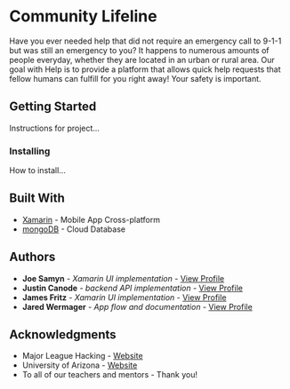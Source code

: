 # Community Lifeline


Have you ever needed help that did not require an emergency call to 9-1-1 but was still an emergency to you? It happens to numerous amounts of people everyday, whether they are located in an urban or rural area. Our goal with Help is to provide a platform that allows quick help requests that fellow humans can fulfill for you right away! Your safety is important.

## Getting Started

Instructions for project...

### Installing

How to install...

## Built With

* [Xamarin](https://dotnet.microsoft.com/apps/xamarin) - Mobile App Cross-platform
* [mongoDB](https://www.mongodb.com/) - Cloud Database

## Authors

* **Joe Samyn** - *Xamarin UI implementation* - [View Profile](https://github.com/jsamyn)
* **Justin Canode** - *backend API implementation* - [View Profile](https://github.com/jcanode)
* **James Fritz** - *Xamarin UI implementation* - [View Profile](https://github.com/James-Fritz)
* **Jared Wermager** - *App flow and documentation* - [View Profile](https://github.com/jarheadwerm)

## Acknowledgments

* Major League Hacking - [Website](https://mlh.io/)
* University of Arizona - [Website](https://www.arizona.edu/)
* To all of our teachers and mentors - Thank you!
